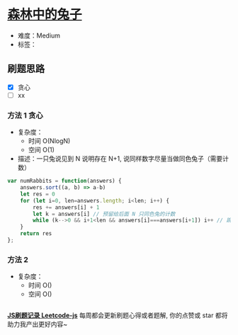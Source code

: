 # [森林中的兔子](https://leetcode-cn.com/problems/rabbits-in-forest/)

- 难度：Medium
- 标签：

## 刷题思路

- [x] 贪心
- [ ] xx

### 方法 1 贪心

- 复杂度：
    - 时间 O(NlogN)
    - 空间 O(1)
- 描述：一只兔说见到 N 说明存在 N+1, 说同样数字尽量当做同色兔子（需要计数）

``` js
var numRabbits = function(answers) {
    answers.sort((a, b) => a-b)
    let res = 0
    for (let i=0, len=answers.length; i<len; i++) {
        res += answers[i] + 1
        let k = answers[i] // 预留给后面 N 只同色兔的计数
        while (k-->0 && i+1<len && answers[i]===answers[i+1]) i++ // 跳过已计算兔子
    }
    return res
};
```

### 方法 2

- 复杂度：
    - 时间 O()
    - 空间 O()

``` js

```

**[JS刷题记录 Leetcode-js](https://github.com/Nodreame/leetcode-js)** 每周都会更新刷题心得或者题解, 你的点赞或 star 都将助力我产出更好内容~
